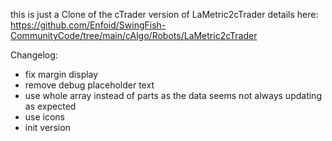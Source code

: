 this is just a Clone of the cTrader version of LaMetric2cTrader 
details here: https://github.com/Enfoid/SwingFish-CommunityCode/tree/main/cAlgo/Robots/LaMetric2cTrader

Changelog:
- fix margin display
- remove debug placeholder text 
- use whole array instead of parts as the data seems not always updating as expected
- use icons
- init version
